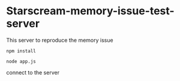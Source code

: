 # Starscream-memory-issue-test-server
This server to reproduce the memory issue

``npm install``

``node app.js``

connect to the server
